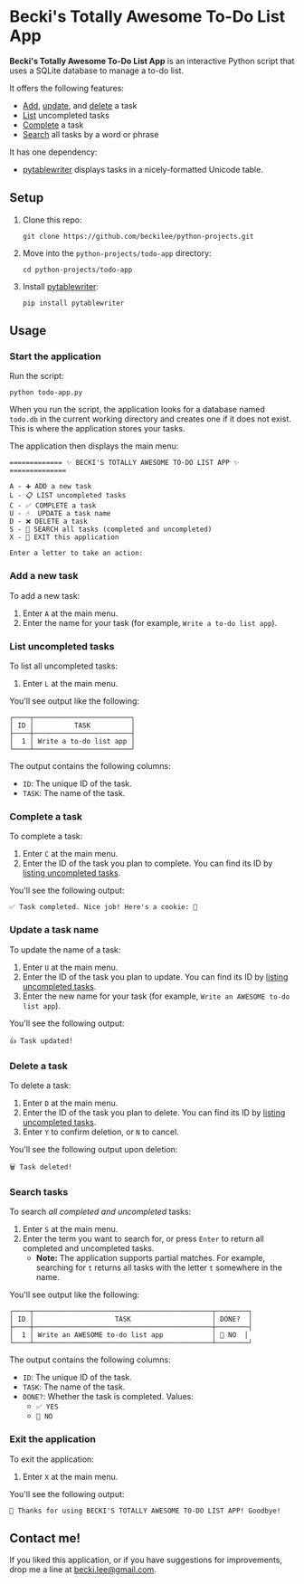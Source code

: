 # Becki's Totally Awesome To-Do List App

**Becki's Totally Awesome To-Do List App** is an interactive Python script that uses a SQLite database to manage a to-do list.

It offers the following features:

- [Add](#add-a-new-task), [update](#update-a-task-name), and [delete](#delete-a-task) a task
- [List](#list-uncompleted-tasks) uncompleted tasks
- [Complete](#complete-a-task) a task
- [Search](#search-tasks) all tasks by a word or phrase

It has one dependency:

- [pytablewriter](https://pytablewriter.readthedocs.io/en/latest/pages/introduction/index.html) displays tasks in a nicely-formatted Unicode table.

## Setup

1. Clone this repo:

	```
	git clone https://github.com/beckilee/python-projects.git
	```

2. Move into the `python-projects/todo-app` directory:

	```
	cd python-projects/todo-app
	```

3. Install [pytablewriter](https://pytablewriter.readthedocs.io/en/latest/pages/introduction/index.html):

    ```
    pip install pytablewriter
    ```

## Usage

### Start the application

Run the script:

```
python todo-app.py
```

When you run the script, the application looks for a database named `todo.db` in the current working directory and creates one if it does not exist. This is where the application stores your tasks.

The application then displays the main menu:

```
============= ✨ BECKI'S TOTALLY AWESOME TO-DO LIST APP ✨ ==============

A - ➕ ADD a new task
L - 📋 LIST uncompleted tasks
C - ✅ COMPLETE a task
U - ☝️  UPDATE a task name
D - ❌ DELETE a task
S - 🔎 SEARCH all tasks (completed and uncompleted)
X - 🚪 EXIT this application

Enter a letter to take an action:
```

### Add a new task

To add a new task:

1. Enter `A` at the main menu.
2. Enter the name for your task (for example, `Write a to-do list app`).

### List uncompleted tasks

To list all uncompleted tasks:

1. Enter `L` at the main menu.

You'll see output like the following:

```
┌────┬────────────────────────┐
│ ID │          TASK          │
├────┼────────────────────────┤
│  1 │ Write a to-do list app │
└────┴────────────────────────┘
```

The output contains the following columns:

- `ID`: The unique ID of the task.
- `TASK`: The name of the task.

### Complete a task

To complete a task:

1. Enter `C` at the main menu.
2. Enter the ID of the task you plan to complete. You can find its ID by [listing uncompleted tasks](#list-uncompleted-tasks).

You'll see the following output:

```
✅ Task completed. Nice job! Here's a cookie: 🍪
```

### Update a task name

To update the name of a task:

1. Enter `U` at the main menu.
2. Enter the ID of the task you plan to update. You can find its ID by [listing uncompleted tasks](#list-uncompleted-tasks).
3. Enter the new name for your task (for example, `Write an AWESOME to-do list app`).

You'll see the following output:

```
👍 Task updated!
```

### Delete a task

To delete a task:

1. Enter `D` at the main menu.
2. Enter the ID of the task you plan to delete. You can find its ID by [listing uncompleted tasks](#list-uncompleted-tasks).
3. Enter `Y` to confirm deletion, or `N` to cancel.

You'll see the following output upon deletion:

```
🗑️ Task deleted!
```

### Search tasks

To search *all completed and uncompleted* tasks:

1. Enter `S` at the main menu.
2. Enter the term you want to search for, or press `Enter` to return all completed and uncompleted tasks.
   - **Note:** The application supports partial matches. For example, searching for `t` returns all tasks with the letter `t` somewhere in the name.

You'll see output like the following:

```
┌────┬────────────────────────────────────────────┬────────┐
│ ID │                    TASK                    │ DONE?  │
├────┼────────────────────────────────────────────┼────────┤
│  1 │ Write an AWESOME to-do list app            │ 🚧 NO  │
└────┴────────────────────────────────────────────┴────────┘
```

The output contains the following columns:

- `ID`: The unique ID of the task.
- `TASK`: The name of the task.
- `DONE?`: Whether the task is completed. Values:
  - `✅ YES`
  - `🚧 NO`

### Exit the application

To exit the application:

1. Enter `X` at the main menu.

You'll see the following output:

```
👋 Thanks for using BECKI'S TOTALLY AWESOME TO-DO LIST APP! Goodbye!
```

## Contact me!

If you liked this application, or if you have suggestions for improvements, drop me a line at becki.lee@gmail.com.
